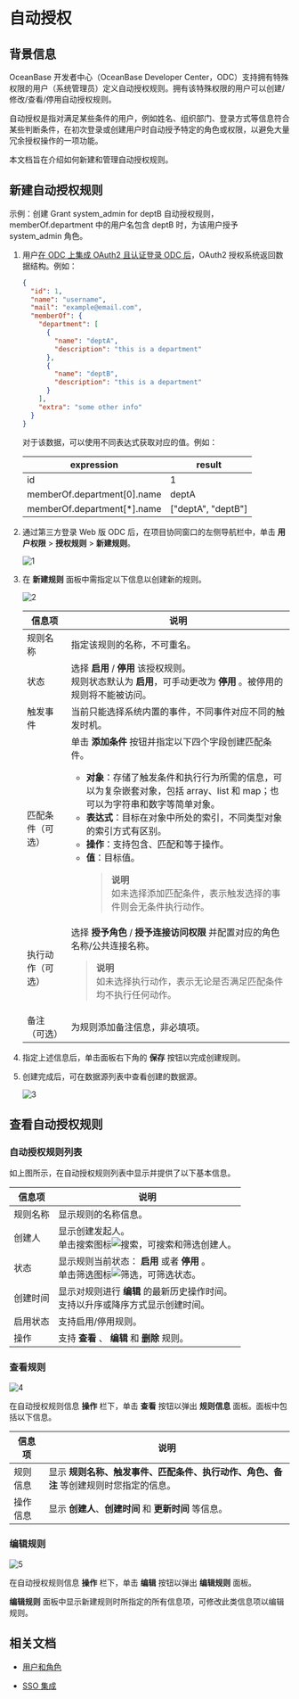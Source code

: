 # 自动授权

## 背景信息

OceanBase 开发者中心（OceanBase Developer Center，ODC）支持拥有特殊权限的用户（系统管理员）定义自动授权规则。拥有该特殊权限的用户可以创建/修改/查看/停用自动授权规则。

自动授权是指对满足某些条件的用户，例如姓名、组织部门、登录方式等信息符合某些判断条件，在初次登录或创建用户时自动授予特定的角色或权限，以避免大量冗余授权操作的一项功能。

本文档旨在介绍如何新建和管理自动授权规则。


## 新建自动授权规则

示例：创建 Grant system_admin for deptB 自动授权规则，memberOf.department 中的用户名包含 deptB 时，为该用户授予 system_admin 角色。

1. 用户[在 ODC 上集成 OAuth2 且认证登录 ODC 后](../1500.system-integration/1.sso-integration.md)，OAuth2 授权系统返回数据结构。例如：

    ```json
    {
      "id": 1,
      "name": "username",
      "mail": "example@email.com",
      "memberOf": {
        "department": [
          {
            "name": "deptA",
            "description": "this is a department"
          },
          {
            "name": "deptB",
            "description": "this is a department"
          }
        ],
        "extra": "some other info"
      }
    }
    ```

    对于该数据，可以使用不同表达式获取对应的值。例如：

    | **expression**   | **result**           |
    |-------------|--------------|
    | id    | 1                    |
    | memberOf.department\[0\].name  |deptA   |
    | memberOf.department\[\*\].name |\["deptA", "deptB"\] |

2. 通过第三方登录 Web 版 ODC 后，在项目协同窗口的左侧导航栏中，单击 **用户权限** > **授权规则** > **新建规则**。

   ![1](https://obbusiness-private.oss-cn-shanghai.aliyuncs.com/doc/img/odc/420/1000.user-permission-and-management/2.manage-automatic-authorization-rules/1.png)

2. 在 **新建规则** 面板中需指定以下信息以创建新的规则。

   ![2](https://obbusiness-private.oss-cn-shanghai.aliyuncs.com/doc/img/odc/420/1000.user-permission-and-management/2.manage-automatic-authorization-rules/2.png)

   | 信息项    | 说明|
   |--------|---------------|
   | 规则名称   | 指定该规则的名称，不可重名。 |
   | 状态     | 选择 **启用** / **停用** 该授权规则。<br> 规则状态默认为 **启用**，可手动更改为 **停用** 。被停用的规则将不能被访问。 |
   | 触发事件   | 当前只能选择系统内置的事件，不同事件对应不同的触发时机。|
   | 匹配条件（可选）   | 单击 **添加条件**  按钮并指定以下四个字段创建匹配条件。<ul><li> **对象**：存储了触发条件和执行行为所需的信息，可以为复杂嵌套对象，包括 array、list 和 map；也可以为字符串和数字等简单对象。 </li><li> **表达式**：目标在对象中所处的索引，不同类型对象的索引方式有区别。 </li><li> **操作**：支持包含、匹配和等于操作。 </li><li> **值**：目标值。<blockquote>**说明**</br>如未选择添加匹配条件，表示触发选择的事件则会无条件执行动作。</blockquote>|
   | 执行动作（可选）   | 选择 **授予角色** / **授予连接访问权限** 并配置对应的角色名称/公共连接名称。<blockquote>**说明**</br>如未选择执行动作，表示无论是否满足匹配条件均不执行任何动作。</blockquote> |
   | 备注（可选） | 为规则添加备注信息，非必填项。|

3. 指定上述信息后，单击面板右下角的 **保存** 按钮以完成创建规则。

4. 创建完成后，可在数据源列表中查看创建的数据源。

   ![3](https://obbusiness-private.oss-cn-shanghai.aliyuncs.com/doc/img/odc/420/1000.user-permission-and-management/2.manage-automatic-authorization-rules/3.png)


## 查看自动授权规则

### 自动授权规则列表

如上图所示，在自动授权规则列表中显示并提供了以下基本信息。

| 信息项  | 说明|
|--------|-----------|
| 规则名称 | 显示规则的名称信息。  |
| 创建人  | 显示创建发起人。<br> 单击搜索图标![搜索](https://help-static-aliyun-doc.aliyuncs.com/assets/img/zh-CN/5526247461/p416691.jpg)，可搜索和筛选创建人。  |
| 状态   | 显示规则当前状态： **启用** 或者 **停用** 。<br> 单击筛选图标![筛选](https://help-static-aliyun-doc.aliyuncs.com/assets/img/zh-CN/0583667361/p352180.jpg)，可筛选状态。 |
| 创建时间 | 显示对规则进行 **编辑** 的最新历史操作时间。<br> 支持以升序或降序方式显示创建时间。   |
|启用状态|支持启用/停用规则。|
| 操作   | 支持 **查看** 、 **编辑** 和 **删除** 规则。 |


### 查看规则

![4](https://obbusiness-private.oss-cn-shanghai.aliyuncs.com/doc/img/odc/420/1000.user-permission-and-management/2.manage-automatic-authorization-rules/4.png)

在自动授权规则信息 **操作** 栏下，单击 **查看** 按钮以弹出 **规则信息** 面板。面板中包括以下信息。

| 信息项  | 说明  |
|--------|---------|
| 规则信息 | 显示 **规则名称、触发事件、匹配条件、执行动作、角色、备注** 等创建规则时您指定的信息。 |
| 操作信息 | 显示 **创建人**、**创建时间** 和 **更新时间** 等信息。  |

### 编辑规则

![5](https://obbusiness-private.oss-cn-shanghai.aliyuncs.com/doc/img/odc/420/1000.user-permission-and-management/2.manage-automatic-authorization-rules/5.png)

在自动授权规则信息 **操作** 栏下，单击 **编辑** 按钮以弹出 **编辑规则** 面板。

**编辑规则** 面板中显示新建规则时所指定的所有信息项，可修改此类信息项以编辑规则。

## 相关文档

- [用户和角色](1.odc-users-and-roles.md)

- [SSO 集成](../1500.system-integration/1.sso-integration.md)